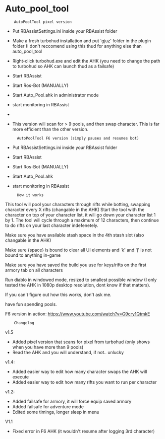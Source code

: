 # Auto_pool_tool

		AutoPoolTool pixel version

- Put RBAssistSettings.ini inside your RBAssist folder
- Make a fresh turbohud installation and put 'gjuz' folder in the plugin folder (I don't reccomend using this thud for anything else than auto_pool_tool
- Right-click turbohud.exe and edit the AHK (you need to change the path to turbohud so AHK can launch thud as a failsafe)
- Start RBAssist
- Start Ros-Bot (MANUALLY)
- Start Auto_Pool.ahk in administrator mode
- start monitoring in RBAssist
- 
- This version will scan for > 9 pools, and then swap character. This is far more efficient than the other version.




		AutoPoolTool F6 version (simply pauses and resumes bot)

- Put RBAssistSettings.ini inside your RBAssist folder
- Start RBAssist
- Start Ros-Bot (MANUALLY)
- Start Auto_Pool.ahk
- start monitoring in RBAssist




		How it works

This tool will pool your characters through rifts while botting, swapping character every X rifts (changable in the AHK)
Start the tool with the character on top of your character list, it will go down your character list 1 by 1.
The tool will cycle through a maximum of 12 characters, then continue to do rifts on your last character indefenetely.

Make sure you have available stash space in the 4th stash slot (also changable in the AHK)

Make sure {space} is bound to clear all UI elements and 'k' and 'j' is not bound to anything in-game

Make sure you have saved the build you use for keys/rifts on the first armory tab on all characters

Run diablo in windowed mode, resized to smallest possible window (I only tested the AHK in 1080p desktop resolution, dont know if that matters).

If you can't figure out how this works, don't ask me.

have fun spending pools.


F6 version in action: https://www.youtube.com/watch?v=G9cry1QtmkE

		Changelog
v1.5
- Added pixel version that scans for pixel from turbohud (only shows when you have more than 9 pools)
- Read the AHK and you will understand, if not.. unlucky

v1.4:
- Added easier way to edit how many character swaps the AHK will execute
- Added easier way to edit how many rifts you want to run per character

v1.2:
- Added failsafe for armory, it will force equip saved armory
- Added failsafe for adventure mode
- Edited some timings, longer sleep in menu

     
V1.1
- Fixed error in F6 AHK (it wouldn't resume after logging 3rd character)


